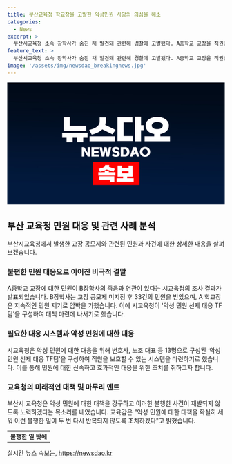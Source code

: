```yaml
---
title: 부산교육청 학교장을 고발한 악성민원 사망의 의심을 해소
categories:
  - News
excerpt: >
  부산시교육청 소속 장학사가 숨진 채 발견돼 관련해 경찰에 고발됐다. A중학교 교장을 직권남용, 공무집행방해 혐의로 고발했다고 4일 밝혔다. B장학사의 사망과 A 교장의 민원과의 인과관계를 조사한 결과, A 교장은 교장공모제 미지정 관련 불만을 지속적으로 제기하며 압박했다. 이에 시교육청은 악성 민원 선제 대응 TF팀을 구성하여 재발을 막기로 결정했다. 교육감은 이에 대한 대책을 확실히 세워 이런 불행한 일이 반복되지 않도록 조치하겠다고 밝혔다.
feature_text: >
  부산시교육청 소속 장학사가 숨진 채 발견돼 관련해 경찰에 고발됐다. A중학교 교장을 직권남용, 공무집행방해 혐의로 고발했다고 4일 밝혔다. B장학사의 사망과 A 교장의 민원과의 인과관계를 조사한 결과, A 교장은 교장공모제 미지정 관련 불만을 지속적으로 제기하며 압박했다. 이에 시교육청은 악성 민원 선제 대응 TF팀을 구성하여 재발을 막기로 결정했다. 교육감은 이에 대한 대책을 확실히 세워 이런 불행한 일이 반복되지 않도록 조치하겠다고 밝혔다.
image: '/assets/img/newsdao_breakingnews.jpg'
---
```


<p><img src="/assets/img/newsdao_breakingnews.jpg" alt="flaretime 속보" /></p>

<h2 data-ke-size="size26">부산 교육청 민원 대응 및 관련 사례 분석</h2>

<p data-ke-size="size16">부산시교육청에서 발생한 교장 공모제와 관련된 민원과 사건에 대한 상세한 내용을 살펴보겠습니다.</p>

<h3>불편한 민원 대응으로 이어진 비극적 결말</h3>

<p data-ke-size="size16">A중학교 교장에 대한 민원이 B장학사의 죽음과 연관이 있다는 시교육청의 조사 결과가 발표되었습니다. B장학사는 교장 공모제 미지정 후 33건의 민원을 받았으며, A 학교장은 지속적인 민원 제기로 압박을 가했습니다. 이에 시교육청이 '악성 민원 선제 대응 TF팀'을 구성하여 대책 마련에 나서기로 했습니다.</p>

<h3>필요한 대응 시스템과 악성 민원에 대한 대응</h3>

<p data-ke-size="size16">시교육청은 악성 민원에 대한 대응을 위해 변호사, 노조 대표 등 13명으로 구성된 ‘악성 민원 선제 대응 TF팀’을 구성하여 직원을 보호할 수 있는 시스템을 마련하기로 했습니다. 이를 통해 민원에 대한 신속하고 효과적인 대응을 위한 조치를 취하고자 합니다.</p>

<h3>교육청의 미래적인 대책 및 마무리 멘트</h3>

<p data-ke-size="size16">부산시 교육청은 악성 민원에 대한 대책을 강구하고 이러한 불행한 사건이 재발되지 않도록 노력하겠다는 목소리를 내었습니다. 교육감은 "악성 민원에 대한 대책을 확실히 세워 이런 불행한 일이 두 번 다시 반복되지 않도록 조치하겠다"고 밝혔습니다.</p>

<table>
    <tbody>
        <tr>
            <td style="text-align: center; height: 17px;"><b>불행한 일 탓에</b></td>
        </tr>
    </tbody>
</table>
실시간 뉴스 속보는, <a href="https://newsdao.kr" rel="dofollow">https://newsdao.kr</a>


